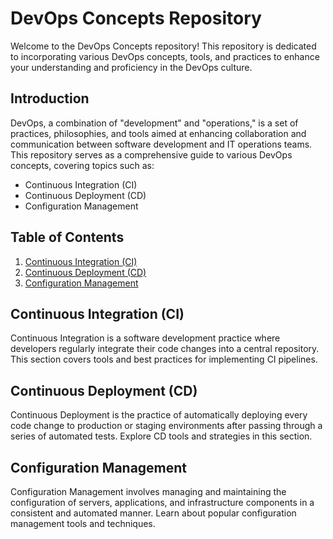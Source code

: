 # DevOps Concepts Repository

Welcome to the DevOps Concepts repository! This repository is dedicated to incorporating various DevOps concepts, tools, and practices to enhance your understanding and proficiency in the DevOps culture.

## Introduction

DevOps, a combination of "development" and "operations," is a set of practices, philosophies, and tools aimed at enhancing collaboration and communication between software development and IT operations teams. This repository serves as a comprehensive guide to various DevOps concepts, covering topics such as:

- Continuous Integration (CI)
- Continuous Deployment (CD)
- Configuration Management


## Table of Contents

1. [Continuous Integration (CI)](#continuous-integration-ci)
2. [Continuous Deployment (CD)](#continuous-deployment-cd)
3. [Configuration Management](#configuration-management)


## Continuous Integration (CI)

Continuous Integration is a software development practice where developers regularly integrate their code changes into a central repository. This section covers tools and best practices for implementing CI pipelines.

## Continuous Deployment (CD)

Continuous Deployment is the practice of automatically deploying every code change to production or staging environments after passing through a series of automated tests. Explore CD tools and strategies in this section.

## Configuration Management

Configuration Management involves managing and maintaining the configuration of servers, applications, and infrastructure components in a consistent and automated manner. Learn about popular configuration management tools and techniques.



